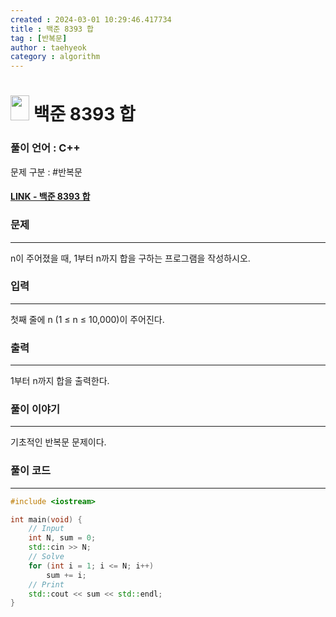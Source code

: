 ```yaml
---
created : 2024-03-01 10:29:46.417734
title : 백준 8393 합
tag : [반복문]
author : taehyeok
category : algorithm
---
```

# <img src="https://d2gd6pc034wcta.cloudfront.net/tier/1.svg" width="30" height="40"> 백준 8393 합


### 풀이 언어 : C++

문제 구분 : #반복문
#### [LINK - 백준 8393 합](https://www.acmicpc.net/problem/8393)

### 문제

<hr>


n이 주어졌을 때, 1부터 n까지 합을 구하는 프로그램을 작성하시오.


### 입력

<hr>

첫째 줄에 n (1 ≤ n ≤ 10,000)이 주어진다.

### 출력

<hr>


1부터 n까지 합을 출력한다.
### 풀이 이야기

<hr>


기초적인 반복문 문제이다.

### 풀이 코드

<hr>


``` c++
#include <iostream>

int main(void) {
    // Input
    int N, sum = 0;
    std::cin >> N;
    // Solve
    for (int i = 1; i <= N; i++)
        sum += i;
    // Print
    std::cout << sum << std::endl;
}
```
